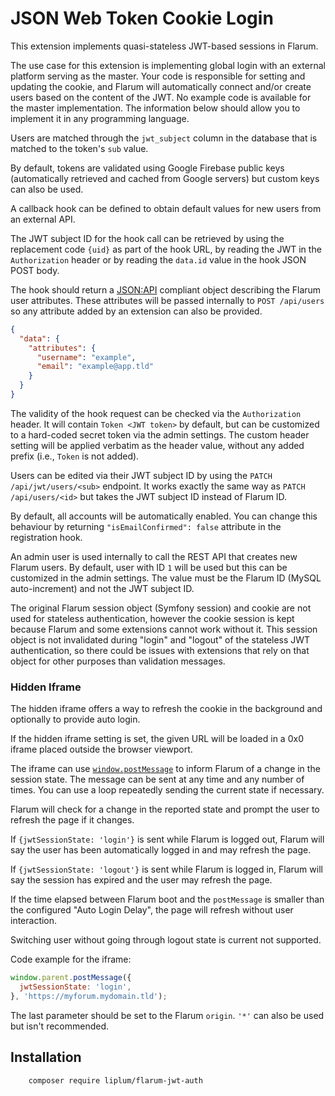 # JSON Web Token Cookie Login

This extension implements quasi-stateless JWT-based sessions in Flarum.

The use case for this extension is implementing global login with an external platform serving as the master.
Your code is responsible for setting and updating the cookie, and Flarum will automatically connect and/or create users based on the content of the JWT.
No example code is available for the master implementation.
The information below should allow you to implement it in any programming language.

Users are matched through the `jwt_subject` column in the database that is matched to the token's `sub` value.

By default, tokens are validated using Google Firebase public keys (automatically retrieved and cached from Google servers) but custom keys can also be used.

A callback hook can be defined to obtain default values for new users from an external API.

The JWT subject ID for the hook call can be retrieved by using the replacement code `{uid}` as part of the hook URL, by reading the JWT in the `Authorization` header or by reading the `data.id` value in the hook JSON POST body.

The hook should return a [JSON:API](https://jsonapi.org/) compliant object describing the Flarum user attributes.
These attributes will be passed internally to `POST /api/users` so any attribute added by an extension can also be provided.

```json
{
  "data": {
    "attributes": {
      "username": "example",
      "email": "example@app.tld"
    }
  }
}
```

The validity of the hook request can be checked via the `Authorization` header.
It will contain `Token <JWT token>` by default, but can be customized to a hard-coded secret token via the admin settings.
The custom header setting will be applied verbatim as the header value, without any added prefix (i.e., `Token` is not added).

Users can be edited via their JWT subject ID by using the `PATCH /api/jwt/users/<sub>` endpoint.
It works exactly the same way as `PATCH /api/users/<id>` but takes the JWT subject ID instead of Flarum ID.

By default, all accounts will be automatically enabled.
You can change this behaviour by returning `"isEmailConfirmed": false` attribute in the registration hook.

An admin user is used internally to call the REST API that creates new Flarum users.
By default, user with ID `1` will be used but this can be customized in the admin settings.
The value must be the Flarum ID (MySQL auto-increment) and not the JWT subject ID.

The original Flarum session object (Symfony session) and cookie are not used for stateless authentication, however the cookie session is kept because Flarum and some extensions cannot work without it.
This session object is not invalidated during "login" and "logout" of the stateless JWT authentication, so there could be issues with extensions that rely on that object for other purposes than validation messages.

### Hidden Iframe

The hidden iframe offers a way to refresh the cookie in the background and optionally to provide auto login.

If the hidden iframe setting is set, the given URL will be loaded in a 0x0 iframe placed outside the browser viewport.

The iframe can use [`window.postMessage`](https://developer.mozilla.org/en-US/docs/Web/API/Window/postMessage) to inform Flarum of a change in the session state.
The message can be sent at any time and any number of times.
You can use a loop repeatedly sending the current state if necessary.

Flarum will check for a change in the reported state and prompt the user to refresh the page if it changes.

If `{jwtSessionState: 'login'}` is sent while Flarum is logged out, Flarum will say the user has been automatically logged in and may refresh the page.

If `{jwtSessionState: 'logout'}` is sent while Flarum is logged in, Flarum will say the session has expired and the user may refresh the page.

If the time elapsed between Flarum boot and the `postMessage` is smaller than the configured "Auto Login Delay", the page will refresh without user interaction.

Switching user without going through logout state is current not supported.

Code example for the iframe:

```js
window.parent.postMessage({
  jwtSessionState: 'login',
}, 'https://myforum.mydomain.tld');
```

The last parameter should be set to the Flarum `origin`.
`'*'` can also be used but isn't recommended.

## Installation

```
    composer require liplum/flarum-jwt-auth
```
